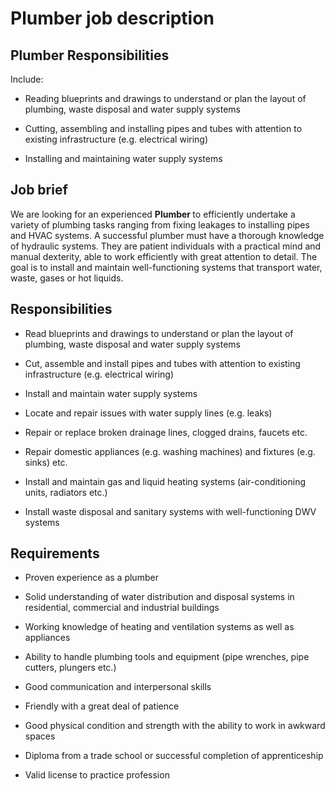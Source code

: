 # Plumber job description


## Plumber Responsibilities

Include:

* Reading blueprints and drawings to understand or plan the layout of plumbing, waste disposal and water supply systems

* Cutting, assembling and installing pipes and tubes with attention to existing infrastructure (e.g. electrical wiring)

* Installing and maintaining water supply systems


## Job brief

We are looking for an experienced <b>Plumber </b>to efficiently undertake a variety of plumbing tasks ranging from fixing leakages to installing pipes and HVAC systems.
A successful plumber must have a thorough knowledge of hydraulic systems. They are patient individuals with a practical mind and manual dexterity, able to work efficiently with great attention to detail.
The goal is to install and maintain well-functioning systems that transport water, waste, gases or hot liquids.


## Responsibilities

* Read blueprints and drawings to understand or plan the layout of plumbing, waste disposal and water supply systems

* Cut, assemble and install pipes and tubes with attention to existing infrastructure (e.g. electrical wiring)

* Install and maintain water supply systems

* Locate and repair issues with water supply lines (e.g. leaks)

* Repair or replace broken drainage lines, clogged drains, faucets etc.

* Repair domestic appliances (e.g. washing machines) and fixtures (e.g. sinks) etc.

* Install and maintain gas and liquid heating systems (air-conditioning units, radiators etc.)

* Install waste disposal and sanitary systems with well-functioning DWV systems


## Requirements

* Proven experience as a plumber

* Solid understanding of water distribution and disposal systems in residential, commercial and industrial buildings

* Working knowledge of heating and ventilation systems as well as appliances

* Ability to handle plumbing tools and equipment (pipe wrenches, pipe cutters, plungers etc.)

* Good communication and interpersonal skills

* Friendly with a great deal of patience

* Good physical condition and strength with the ability to work in awkward spaces

* Diploma from a trade school or successful completion of apprenticeship

* Valid license to practice profession

